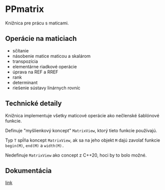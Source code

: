 # PPmatrix

Knižnica pre prácu s maticami.

## Operácie na maticiach

* sčítanie
* násobenie matice maticou a skalárom
* transpozícia
* elementárne riadkové operácie
* úprava na REF a RREF
* rank
* determinant
* riešenie sústavy linárnych rovníc

## Technické detaily

Knižnica implementuje všetky maticové operácie ako nečlenské šablónové funkcie.

Definuje "myšlienkový koncept" `MatrixView`, ktorý tieto funkcie používajú.

Typ `T` spĺňa koncept `MatrixView`, ak sa na jeho objekt `M` dajú zavolať funkcie `begin(M)`, `end(M)` a `width(M).`

Nedefinuje `MatrixView` ako concept z C++20, hoci by to bolo možné.

## Dokumentácia

[link](documentation/index.md)
